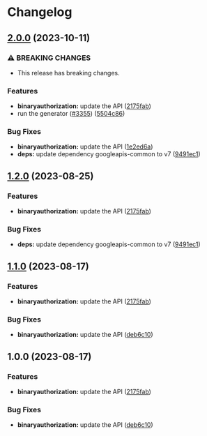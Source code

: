 # Changelog

## [2.0.0](https://github.com/googleapis/google-api-nodejs-client/compare/binaryauthorization-v1.2.0...binaryauthorization-v2.0.0) (2023-10-11)


### ⚠ BREAKING CHANGES

* This release has breaking changes.

### Features

* **binaryauthorization:** update the API ([2175fab](https://github.com/googleapis/google-api-nodejs-client/commit/2175fab3e4445c49f80dc71d59919a529ca45e47))
* run the generator ([#3355](https://github.com/googleapis/google-api-nodejs-client/issues/3355)) ([5504c86](https://github.com/googleapis/google-api-nodejs-client/commit/5504c86fd61740886047320e2ed70f02a164acd7))


### Bug Fixes

* **binaryauthorization:** update the API ([1e2ed6a](https://github.com/googleapis/google-api-nodejs-client/commit/1e2ed6a6d6414d9867e03938527d4d842aa50cbc))
* **deps:** update dependency googleapis-common to v7 ([9491ec1](https://github.com/googleapis/google-api-nodejs-client/commit/9491ec1cdc3c413e7d73edcfcd59cf5c28a7c855))

## [1.2.0](https://github.com/googleapis/google-api-nodejs-client/compare/binaryauthorization-v1.1.0...binaryauthorization-v1.2.0) (2023-08-25)


### Features

* **binaryauthorization:** update the API ([2175fab](https://github.com/googleapis/google-api-nodejs-client/commit/2175fab3e4445c49f80dc71d59919a529ca45e47))


### Bug Fixes

* **deps:** update dependency googleapis-common to v7 ([9491ec1](https://github.com/googleapis/google-api-nodejs-client/commit/9491ec1cdc3c413e7d73edcfcd59cf5c28a7c855))

## [1.1.0](https://github.com/googleapis/google-api-nodejs-client/compare/binaryauthorization-v1.0.0...binaryauthorization-v1.1.0) (2023-08-17)


### Features

* **binaryauthorization:** update the API ([2175fab](https://github.com/googleapis/google-api-nodejs-client/commit/2175fab3e4445c49f80dc71d59919a529ca45e47))


### Bug Fixes

* **binaryauthorization:** update the API ([deb6c10](https://github.com/googleapis/google-api-nodejs-client/commit/deb6c10db655195466386933c707d731ca2cc867))

## 1.0.0 (2023-08-17)


### Features

* **binaryauthorization:** update the API ([2175fab](https://github.com/googleapis/google-api-nodejs-client/commit/2175fab3e4445c49f80dc71d59919a529ca45e47))


### Bug Fixes

* **binaryauthorization:** update the API ([deb6c10](https://github.com/googleapis/google-api-nodejs-client/commit/deb6c10db655195466386933c707d731ca2cc867))
